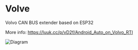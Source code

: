 # Volve
Volvo CAN BUS extender based on ESP32

More info: https://luuk.cc/p/vD2f/Android_Auto_on_Volvo_RTI

![Diagram](https://luuk.cc/d/diagram.png?2 "Diagram")
